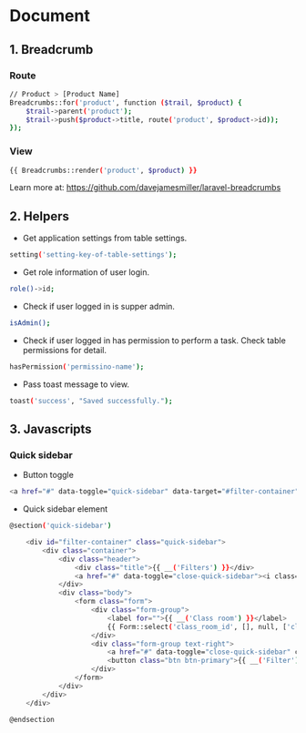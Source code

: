 # Document

## 1. Breadcrumb

### Route
```sh
// Product > [Product Name]
Breadcrumbs::for('product', function ($trail, $product) {
    $trail->parent('product');
    $trail->push($product->title, route('product', $product->id));
});
```

### View

```sh
{{ Breadcrumbs::render('product', $product) }}
```


Learn more at: https://github.com/davejamesmiller/laravel-breadcrumbs

## 2. Helpers

- Get application settings from table settings.
```sh
setting('setting-key-of-table-settings');
```

- Get role information of user login.

```sh
role()->id;
```

- Check if user logged in is supper admin.

```sh
isAdmin();
```

- Check if user logged in has permission to perform a task. Check table permissions for detail.

```sh
hasPermission('permissino-name');
```

- Pass toast message to view.

```sh
toast('success', "Saved successfully.");
```

## 3. Javascripts
###  Quick sidebar

- Button toggle
```sh
<a href="#" data-toggle="quick-sidebar" data-target="#filter-container" class="btn btn-light"><i class="fa fa-filter"></i> Filter</a>
```

- Quick sidebar element
```sh
@section('quick-sidebar')

    <div id="filter-container" class="quick-sidebar">
        <div class="container">
            <div class="header">
                <div class="title">{{ __('Filters') }}</div>
                <a href="#" data-toggle="close-quick-sidebar"><i class="fal fa-times"></i></a>
            </div>
            <div class="body">
                <form class="form">
                    <div class="form-group">
                        <label for="">{{ __('Class room') }}</label>
                        {{ Form::select('class_room_id', [], null, ['class' => 'form-control']) }}
                    </div>
                    <div class="form-group text-right">
                        <a href="#" data-toggle="close-quick-sidebar" class="btn btn-light">{{ __('Close') }}</a>
                        <button class="btn btn-primary">{{ __('Filter') }}</button>
                    </div>
                </form>
            </div>
        </div>
    </div>

@endsection
```
